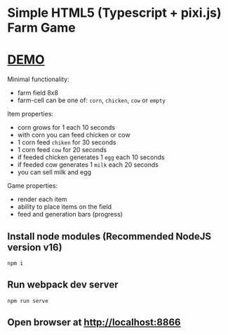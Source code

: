 # Simple HTML5 (Typescript + pixi.js) Farm Game

# [DEMO](https://volodalexey.github.io/simple-html5-farm-game/)

Minimal functionality:
- farm field 8x8
- farm-cell can be one of: `corn`, `chicken`, `cow` or `empty`

Item properties:
- corn grows for 1 each 10 seconds
- with corn you can feed chicken or cow
- 1 corn feed `chiken` for 30 seconds
- 1 corn feed `cow` for 20 seconds
- if feeded chicken generates 1 `egg` each 10 seconds
- if feeded cow generates 1 `milk` each 20 seconds
- you can sell milk and egg

Game properties:
- render each item
- ability to place items on the field
- feed and generation bars (progress)

## Install node modules (Recommended NodeJS version v16)

```
npm i
```

## Run webpack dev server

```
npm run serve
```

## Open browser at [http://localhost:8866](http://localhost:8866)
